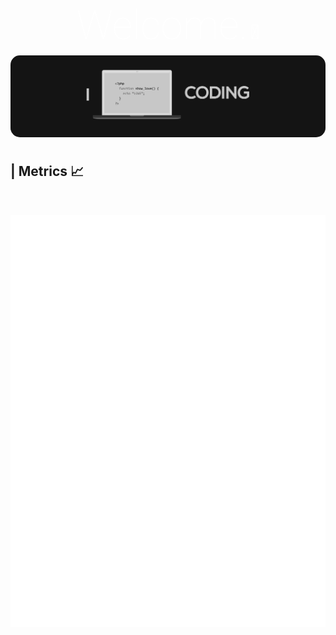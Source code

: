 
<!DOCTYPE html>
<html lang="en">
<head>
    <meta charset="UTF-8">
    <meta name="viewport" content="width=device-width, initial-scale=1.0">
    <link rel="stylesheet"
        href="https://fonts.googleapis.com/css2?family=Material+Symbols+Rounded:opsz,wght,FILL,GRAD@20..48,100..700,0..1,-50..200" />
        <link href="https://fonts.googleapis.com/css2?family=Roboto:ital,wght@0,100..900;1,100..900&display=swap"
        rel="stylesheet">
</head>
<body>
<div style="text-align:center; padding-bottom:10px;"><span style="color:white;font-family:'Roboto',sans-serif;font-size:4rem;font-weight:50;">Welcome.<span style="font-size:32px;padding-left:5px;color:#fff;opacity:1">👋</span></span></div>
<div style="display:flex;justify-content:center;padding-bottom:10px;"><img src="thumb.jpg" style="border-radius:15px;"></div>
<h2><strong> | </strong>Metrics 📈</h2><br>



<div style="display:flex;justify-content:center;padding-top:15px;"><img src="github-metrics.svg"></div>
</body>
</html>